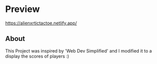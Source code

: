 # Preview
https://alienxrtictactoe.netlify.app/

## About
This Project was inspired by 'Web Dev Simplified' and I modified it to a display the scores of players :)